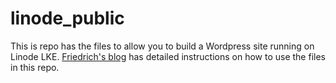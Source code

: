 # linode_public
This is repo has the files to allow you to build a Wordpress site running on Linode LKE.
[Friedrich's blog](https://blog.brunzema.com/2022/12/14/a-wordpress-site-on-linode-lke/) has detailed instructions on how to use the files in this repo.
